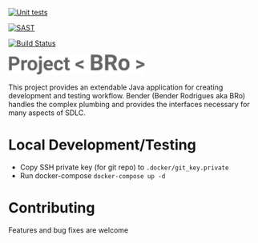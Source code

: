 [![Unit tests](https://github.com/amalitski/bro/actions/workflows/unit.yml/badge.svg)](https://github.com/amalitski/bro/actions/workflows/unit.yml)

[![SAST](https://github.com/amalitski/bro/actions/workflows/sast.yml/badge.svg)](https://github.com/amalitski/bro/actions/workflows/sast.yml)


[![Build Status](https://travis-ci.com/amalitski/bro.svg?branch=master)](https://travis-ci.com/amalitski/bro)


![Build Status](./docs/head-logo.png)


This project provides an extendable Java application for creating development and testing workflow. Bender (Bender Rodrigues aka BRo) handles the complex plumbing and provides the interfaces necessary for many aspects of SDLC.


# Local Development/Testing

- Copy SSH private key (for git repo) to `.docker/git_key.private` 
- Run docker-compose `docker-compose up -d`


# Contributing

Features and bug fixes are welcome
